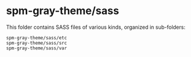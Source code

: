 # spm-gray-theme/sass

This folder contains SASS files of various kinds, organized in sub-folders:

    spm-gray-theme/sass/etc
    spm-gray-theme/sass/src
    spm-gray-theme/sass/var
